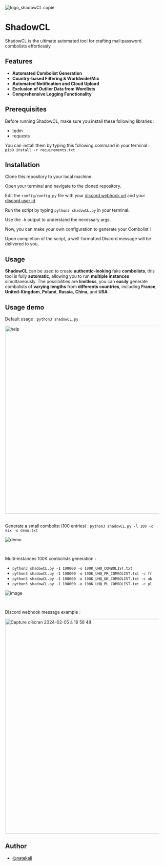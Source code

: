 ![logo_shadowCL copie](https://github.com/natekali/ShadowCL/assets/117448792/1019b073-1b62-43fe-82d0-0d35d30ffbdd)
# ShadowCL
ShadowCL is the ultimate automated tool for crafting mail:password combolists effortlessly

## Features
* **Automated Combolist Generation**
* **Country-based Filtering & Worldwide/Mix**
* **Automated Notification and Cloud Upload**
* **Exclusion of Outlier Data from Wordlists**
* **Comprehensive Logging Functionality**

## Prerequisites
Before running ShadowCL, make sure you install these following libraries :
* tqdm
* requests

You can install them by typing this following command in your terminal :  
`pip3 install -r requirements.txt`

## Installation

Clone this repository to your local machine.

Open your terminal and navigate to the cloned repository.

Edit the `config/config.py` file with your [discord webhook url](https://support.discord.com/hc/en-us/articles/228383668-Intro-to-Webhooks) and your [discord user id](https://www.businessinsider.com/guides/tech/discord-id?r=US&IR=T#:~:text=To%20find%20a%20user's%20Discord,sidebar%20and%20select%20Copy%20ID.).

Run the script by typing `python3 shadowCL.py` in your terminal.

Use the `-h` output to understand the necessary args.

Now, you can make your own configuration to generate your Combolist !

Upon completion of the script, a well-formatted Discord message will be delivered to you.

## Usage
**ShadowCL** can be used to create **authentic-looking** fake **combolists**, this tool is fully **automatic**, allowing you to run **multiple instances** simultaneously. The possibilities are **limitless**, you can **easily** generate combolists of **varying lengths** from **differents countries**, including **France**, **United-Kingdom**, **Poland**, **Russia**, **China**, and **USA**.

## Usage demo
Default usage : `python3 shadowCL.py`

<img width="615" alt="help" src="https://github.com/natekali/ShadowCL/assets/117448792/6d7ce046-62ad-4e6a-89ad-59e4aa06a103">

<br>
⠀
⠀

Generate a small combolist (100 entries) : `python3 shadowCL.py -l 100 -c mix -o demo.txt`

![demo](https://github.com/natekali/ShadowCL/assets/117448792/1446fd84-2ff8-41f5-a73b-e518daa8babf)

<br>

Multi-instances 100K combolists generation :
- `python3 shadowCL.py -1 100000 -o 100K_UHQ_COMBOLIST.txt`
- `python3 shadowCL.py -1 100000 -o 100K_UHQ_FR_COMBOLIST.txt -c fr`
- `python3 shadowCL.py -1 100000 -o 100K_UHQ_UK_COMBOLIST.txt -c uk`
- `python3 shadowCL.py -1 100000 -o 100K_UHQ_PL_COMBOLIST.txt -c pl`

![image](https://github.com/natekali/ShadowCL/assets/117448792/408fa61c-8f89-45d2-b506-38228aee37ef)

<br>

Discord webhook message example : 

<img width="702" alt="Capture d’écran 2024-02-05 à 19 58 48" src="https://github.com/natekali/ShadowCL/assets/117448792/1ab19c24-3c60-44fe-88ff-b18dead62015">

## Author
* [@natekali](https://github.com/natekali)

